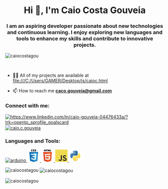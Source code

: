 <h1 align="center">Hi 👋, I'm Caio Costa Gouveia</h1>
<h3 align="center">I am an aspiring developer passionate about new technologies and continuous learning. I enjoy exploring new languages and tools to enhance my skills and contribute to innovative projects.</h3>


<p align="left"> <img src="https://komarev.com/ghpvc/?username=caiocostagou&label=Profile%20views&color=0e75b6&style=flat" alt="caiocostagou" /> </p>

<p align="left"> <a href="https://twitter.com/" target="blank"><img src="https://img.shields.io/twitter/follow/?logo=twitter&style=for-the-badge" alt="" /></a> </p>

- 👨‍💻 All of my projects are available at [file:///C:/Users/GAMER/Desktop/js/caioc.html](file:///C:/Users/GAMER/Desktop/js/caioc.html)

- 📫 How to reach me **caco.gouveia@gmail.com**

<h3 align="left">Connect with me:</h3>
<p align="left">
<a href="https://www.linkedin.com/in/caio-gouveia-04476433a/" target="blank"><img align="center" src="https://raw.githubusercontent.com/rahuldkjain/github-profile-readme-generator/master/src/images/icons/Social/linked-in-alt.svg" alt="https://www.linkedin.com/in/caio-gouveia-04476433a/?trk=opento_sprofile_goalscard" height="30" width="40" /></a>
<a href="https://instagram.com/caio.c.gouveia" target="blank"><img align="center" src="https://raw.githubusercontent.com/rahuldkjain/github-profile-readme-generator/master/src/images/icons/Social/instagram.svg" alt="caio.c.gouveia" height="30" width="40" /></a>
</p>

<h3 align="left">Languages and Tools:</h3>
<p align="left"> <a href="https://www.arduino.cc/" target="_blank" rel="noreferrer"> <img src="https://cdn.worldvectorlogo.com/logos/arduino-1.svg" alt="arduino" width="40" height="40"/> </a> <a href="https://www.w3schools.com/css/" target="_blank" rel="noreferrer"> <img src="https://raw.githubusercontent.com/devicons/devicon/master/icons/css3/css3-original-wordmark.svg" alt="css3" width="40" height="40"/> </a> <a href="https://www.w3.org/html/" target="_blank" rel="noreferrer"> <img src="https://raw.githubusercontent.com/devicons/devicon/master/icons/html5/html5-original-wordmark.svg" alt="html5" width="40" height="40"/> </a> <a href="https://developer.mozilla.org/en-US/docs/Web/JavaScript" target="_blank" rel="noreferrer"> <img src="https://raw.githubusercontent.com/devicons/devicon/master/icons/javascript/javascript-original.svg" alt="javascript" width="40" height="40"/> </a> <a href="https://www.python.org" target="_blank" rel="noreferrer"> <img src="https://raw.githubusercontent.com/devicons/devicon/master/icons/python/python-original.svg" alt="python" width="40" height="40"/> </a> </p>

<p><img align="left" src="https://github-readme-stats.vercel.app/api/top-langs?username=caiocostagou&show_icons=true&locale=en&layout=compact" alt="caiocostagou" /></p>

<p>&nbsp;<img align="center" src="https://github-readme-stats.vercel.app/api?username=caiocostagou&show_icons=true&locale=en" alt="caiocostagou" /></p>

<p><img align="center" src="https://github-readme-streak-stats.herokuapp.com/?user=caiocostagou&" alt="caiocostagou" /></p>

